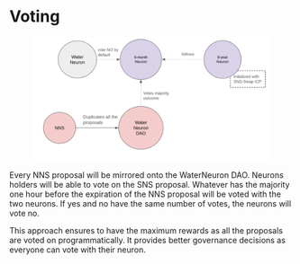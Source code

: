 # Voting

<figure><img src="../.gitbook/assets/Screenshot from 2024-06-03 10-11-46 (1).png" alt=""><figcaption></figcaption></figure>

Every NNS proposal will be mirrored onto the WaterNeuron DAO. Neurons holders will be able to vote on the SNS proposal. Whatever has the majority one hour before the expiration of the NNS proposal will be voted with the two neurons. If yes and no have the same number of votes, the neurons will vote no.

This approach ensures to have the maximum rewards as all the proposals are voted on programmatically. It provides better governance decisions as everyone can vote with their neuron.
